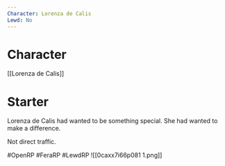 ```yaml
---
Character: Lorenza de Calis
Lewd: No
---
```

# Character
[[Lorenza de Calis]]

# Starter
Lorenza de Calis had wanted to be something special. She had wanted to make a difference.

Not direct traffic.

#OpenRP #FeraRP #LewdRP
![[0caxx7i66p081 1.png]]